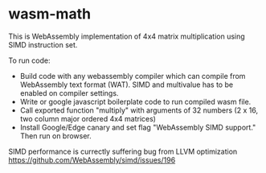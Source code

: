 # wasm-math

This is WebAssembly implementation of 4x4 matrix multiplication using SIMD instruction set.

To run code:
 - Build code with any webassembly compiler which can compile from WebAssembly text format (WAT). SIMD and multivalue has to be enabled on compiler settings.
 - Write or google javascript boilerplate code to run compiled wasm file.
 - Call exported function "multiply" with arguments of 32 numbers (2 x 16, two column major ordered 4x4 matrices)
 - Install Google/Edge canary and set flag "WebAssembly SIMD support." Then run on browser.

SIMD performance is currectly suffering bug from LLVM optimization https://github.com/WebAssembly/simd/issues/196
